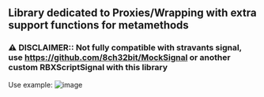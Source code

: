 ## Library dedicated to Proxies/Wrapping with extra support functions for metamethods

### ⚠️ DISCLAIMER:: Not fully compatible with stravants signal, use https://github.com/8ch32bit/MockSignal or another custom RBXScriptSignal with this library

Use example:
![image](https://github.com/ocelot81/ProxyLib/assets/128096274/aad846d0-f565-4107-b4bf-31b865237679)

